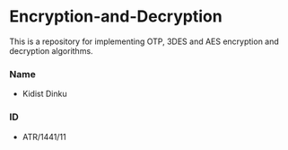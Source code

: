 # Encryption-and-Decryption
This is a repository for implementing OTP, 3DES and AES encryption and decryption algorithms.

### Name 
   - Kidist Dinku
### ID
   - ATR/1441/11